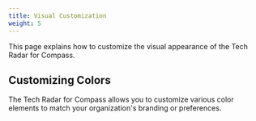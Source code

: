 ```yaml
---
title: Visual Customization
weight: 5
---
```


This page explains how to customize the visual appearance of the Tech Radar for Compass.

## Customizing Colors

The Tech Radar for Compass allows you to customize various color elements to match your organization's branding or preferences.

